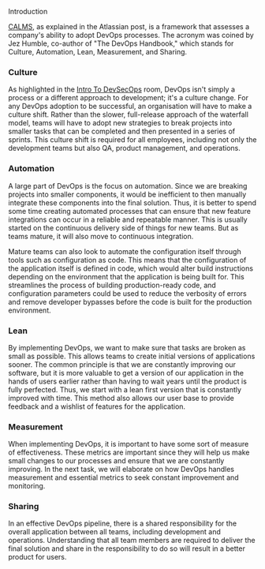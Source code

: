 Introduction

[CALMS](https://www.atlassian.com/devops/frameworks/calms-framework), as explained in the Atlassian post, is a framework that assesses a company's ability to adopt DevOps processes. The acronym was coined by Jez Humble, co-author of "The DevOps Handbook," which stands for Culture, Automation, Lean, Measurement, and Sharing.

### Culture  

As highlighted in the [Intro To DevSecOps](https://tryhackme.com/jr/introductiontodevsecops) room, DevOps isn't simply a process or a different approach to development; it's a culture change. For any DevOps adoption to be successful, an organisation will have to make a culture shift. Rather than the slower, full-release approach of the waterfall model, teams will have to adopt new strategies to break projects into smaller tasks that can be completed and then presented in a series of sprints. This culture shift is required for all employees, including not only the development teams but also QA, product management, and operations.  

### Automation﻿

A large part of DevOps is the focus on automation. Since we are breaking projects into smaller components, it would be inefficient to then manually integrate these components into the final solution. Thus, it is better to spend some time creating automated processes that can ensure that new feature integrations can occur in a reliable and repeatable manner. This is usually started on the continuous delivery side of things for new teams. But as teams mature, it will also move to continuous integration.

Mature teams can also look to automate the configuration itself through tools such as configuration as code. This means that the configuration of the application itself is defined in code, which would alter build instructions depending on the environment that the application is being built for. This streamlines the process of building production-ready code, and configuration parameters could be used to reduce the verbosity of errors and remove developer bypasses before the code is built for the production environment.

### Lean  

By implementing DevOps, we want to make sure that tasks are broken as small as possible. This allows teams to create initial versions of applications sooner. The common principle is that we are constantly improving our software, but it is more valuable to get a version of our application in the hands of users earlier rather than having to wait years until the product is fully perfected. Thus, we start with a lean first version that is constantly improved with time. This method also allows our user base to provide feedback and a wishlist of features for the application.

### Measurement

When implementing DevOps, it is important to have some sort of measure of effectiveness. These metrics are important since they will help us make small changes to our processes and ensure that we are constantly improving. In the next task, we will elaborate on how DevOps handles measurement and essential metrics to seek constant improvement and monitoring.

### Sharing  

In an effective DevOps pipeline, there is a shared responsibility for the overall application between all teams, including development and operations. Understanding that all team members are required to deliver the final solution and share in the responsibility to do so will result in a better product for users.